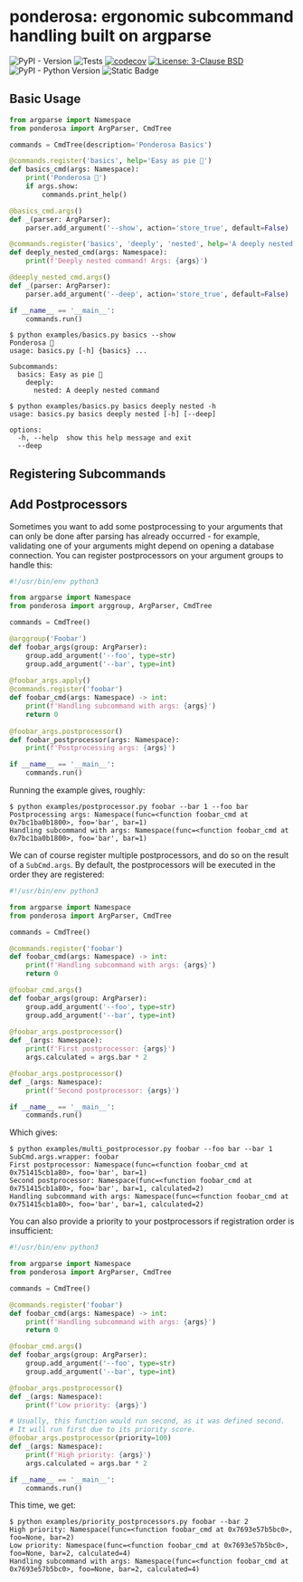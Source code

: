 # ponderosa: ergonomic subcommand handling built on argparse

![PyPI - Version](https://img.shields.io/pypi/v/ponderosa?link=https%3A%2F%2Fpypi.org%2Fproject%2Fponderosa%2F) ![Tests](https://github.com/camillescott/ponderosa/actions/workflows/pytest.yml/badge.svg) [![codecov](https://codecov.io/github/camillescott/ponderosa/graph/badge.svg?token=XSESR7TKXJ)](https://codecov.io/github/camillescott/ponderosa) <a href="https://github.com/camillescott/ponderosa/blob/latest/LICENSE"><img alt="License: 3-Clause BSD" src="https://img.shields.io/badge/License-BSD%203--Clause-blue.svg"></a> ![PyPI - Python Version](https://img.shields.io/pypi/pyversions/ponderosa) ![Static Badge](https://img.shields.io/badge/Platforms-Linux%20%7C%20MacOS%20%7C%20Windows-blue)

## Basic Usage

```python
from argparse import Namespace
from ponderosa import ArgParser, CmdTree

commands = CmdTree(description='Ponderosa Basics')

@commands.register('basics', help='Easy as pie 🥧')
def basics_cmd(args: Namespace):
    print('Ponderosa 🌲')
    if args.show:
        commands.print_help()

@basics_cmd.args()
def _(parser: ArgParser):
    parser.add_argument('--show', action='store_true', default=False)

@commands.register('basics', 'deeply', 'nested', help='A deeply nested command')
def deeply_nested_cmd(args: Namespace):
    print(f'Deeply nested command! Args: {args}')

@deeply_nested_cmd.args()
def _(parser: ArgParser):
    parser.add_argument('--deep', action='store_true', default=False)

if __name__ == '__main__':
    commands.run()
```

```console
$ python examples/basics.py basics --show
Ponderosa 🌲
usage: basics.py [-h] {basics} ...

Subcommands:
  basics: Easy as pie 🥧
    deeply: 
      nested: A deeply nested command

$ python examples/basics.py basics deeply nested -h
usage: basics.py basics deeply nested [-h] [--deep]

options:
  -h, --help  show this help message and exit
  --deep
```


## Registering Subcommands




## Add Postprocessors

Sometimes you want to add some postprocessing to your arguments that can only be done after parsing has already
occurred - for example, validating one of your arguments might depend on opening a database connection.
You can register postprocessors on your argument groups to handle this:

```python
#!/usr/bin/env python3

from argparse import Namespace
from ponderosa import arggroup, ArgParser, CmdTree

commands = CmdTree()

@arggroup('Foobar')
def foobar_args(group: ArgParser):
    group.add_argument('--foo', type=str)
    group.add_argument('--bar', type=int)
    
@foobar_args.apply()
@commands.register('foobar')
def foobar_cmd(args: Namespace) -> int:
    print(f'Handling subcommand with args: {args}')
    return 0
    
@foobar_args.postprocessor()
def foobar_postprocessor(args: Namespace):
    print(f'Postprocessing args: {args}')

if __name__ == '__main__':    
    commands.run()
```

Running the example gives, roughly:

```console
$ python examples/postprocessor.py foobar --bar 1 --foo bar      
Postprocessing args: Namespace(func=<function foobar_cmd at 0x7bc1ba0b1800>, foo='bar', bar=1)
Handling subcommand with args: Namespace(func=<function foobar_cmd at 0x7bc1ba0b1800>, foo='bar', bar=1)
```

We can of course register multiple postprocessors, and do so on the result of a `SubCmd.args`.
By default, the postprocessors will be executed in the order they are registered:

```python
#!/usr/bin/env python3

from argparse import Namespace
from ponderosa import ArgParser, CmdTree

commands = CmdTree()

@commands.register('foobar')
def foobar_cmd(args: Namespace) -> int:
    print(f'Handling subcommand with args: {args}')
    return 0

@foobar_cmd.args()
def foobar_args(group: ArgParser):
    group.add_argument('--foo', type=str)
    group.add_argument('--bar', type=int)
    
@foobar_args.postprocessor()
def _(args: Namespace):
    print(f'First postprocessor: {args}')
    args.calculated = args.bar * 2

@foobar_args.postprocessor()
def _(args: Namespace):
    print(f'Second postprocessor: {args}')

if __name__ == '__main__':    
    commands.run()
```

Which gives:

```console
$ python examples/multi_postprocessor.py foobar --foo bar --bar 1
SubCmd.args.wrapper: foobar
First postprocessor: Namespace(func=<function foobar_cmd at 0x751415cb1a80>, foo='bar', bar=1)
Second postprocessor: Namespace(func=<function foobar_cmd at 0x751415cb1a80>, foo='bar', bar=1, calculated=2)
Handling subcommand with args: Namespace(func=<function foobar_cmd at 0x751415cb1a80>, foo='bar', bar=1, calculated=2)
```

You can also provide a priority to your postprocessors if registration order is insufficient:

```python
#!/usr/bin/env python3

from argparse import Namespace
from ponderosa import ArgParser, CmdTree

commands = CmdTree()

@commands.register('foobar')
def foobar_cmd(args: Namespace) -> int:
    print(f'Handling subcommand with args: {args}')
    return 0

@foobar_cmd.args()
def foobar_args(group: ArgParser):
    group.add_argument('--foo', type=str)
    group.add_argument('--bar', type=int)

@foobar_args.postprocessor()
def _(args: Namespace):
    print(f'Low priority: {args}')

# Usually, this function would run second, as it was defined second.
# It will run first due to its priority score.
@foobar_args.postprocessor(priority=100)
def _(args: Namespace):
    print(f'High priority: {args}')
    args.calculated = args.bar * 2

if __name__ == '__main__':    
    commands.run()
```

This time, we get:

```console
$ python examples/priority_postprocessors.py foobar --bar 2 
High priority: Namespace(func=<function foobar_cmd at 0x7693e57b5bc0>, foo=None, bar=2)
Low priority: Namespace(func=<function foobar_cmd at 0x7693e57b5bc0>, foo=None, bar=2, calculated=4)
Handling subcommand with args: Namespace(func=<function foobar_cmd at 0x7693e57b5bc0>, foo=None, bar=2, calculated=4)
```